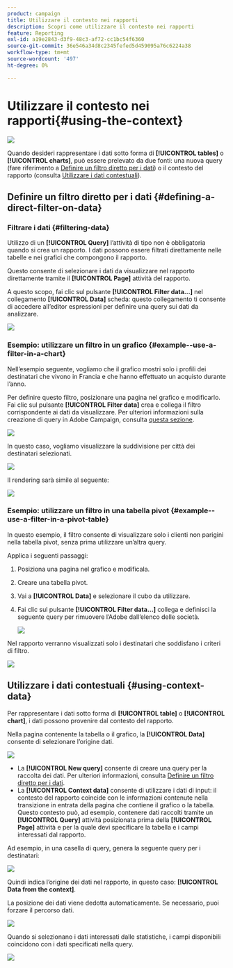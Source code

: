 ```yaml
---
product: campaign
title: Utilizzare il contesto nei rapporti
description: Scopri come utilizzare il contesto nei rapporti
feature: Reporting
exl-id: a19e2843-d3f9-48c3-af72-cc1bc54f6360
source-git-commit: 36e546a34d8c2345fefed5d459095a76c6224a38
workflow-type: tm+mt
source-wordcount: '497'
ht-degree: 0%

---
```


# Utilizzare il contesto nei rapporti{#using-the-context}

![](../../assets/common.svg)

Quando desideri rappresentare i dati sotto forma di **[!UICONTROL tables]** o **[!UICONTROL charts]**, può essere prelevato da due fonti: una nuova query (fare riferimento a [Definire un filtro diretto per i dati](#defining-a-direct-filter-on-data)) o il contesto del rapporto (consulta [Utilizzare i dati contestuali](#using-context-data)).

## Definire un filtro diretto per i dati {#defining-a-direct-filter-on-data}

### Filtrare i dati {#filtering-data}

Utilizzo di un **[!UICONTROL Query]** l’attività di tipo non è obbligatoria quando si crea un rapporto. I dati possono essere filtrati direttamente nelle tabelle e nei grafici che compongono il rapporto.

Questo consente di selezionare i dati da visualizzare nel rapporto direttamente tramite il **[!UICONTROL Page]** attività del rapporto.

A questo scopo, fai clic sul pulsante **[!UICONTROL Filter data...]** nel collegamento **[!UICONTROL Data]** scheda: questo collegamento ti consente di accedere all’editor espressioni per definire una query sui dati da analizzare.

![](assets/reporting_filter_data_from_page.png)

### Esempio: utilizzare un filtro in un grafico {#example--use-a-filter-in-a-chart}

Nell’esempio seguente, vogliamo che il grafico mostri solo i profili dei destinatari che vivono in Francia e che hanno effettuato un acquisto durante l’anno.

Per definire questo filtro, posizionare una pagina nel grafico e modificarlo. Fai clic sul pulsante **[!UICONTROL Filter data]** crea e collega il filtro corrispondente ai dati da visualizzare. Per ulteriori informazioni sulla creazione di query in Adobe Campaign, consulta [questa sezione](../../platform/using/about-queries-in-campaign.md).

![](assets/s_ncs_advuser_report_wizard_029.png)

In questo caso, vogliamo visualizzare la suddivisione per città dei destinatari selezionati.

![](assets/reporting_graph_with_2vars.png)

Il rendering sarà simile al seguente:

![](assets/reporting_graph_with_2vars_preview.png)

### Esempio: utilizzare un filtro in una tabella pivot {#example--use-a-filter-in-a-pivot-table}

In questo esempio, il filtro consente di visualizzare solo i clienti non parigini nella tabella pivot, senza prima utilizzare un’altra query.

Applica i seguenti passaggi:

1. Posiziona una pagina nel grafico e modificala.
1. Creare una tabella pivot.
1. Vai a **[!UICONTROL Data]** e selezionare il cubo da utilizzare.
1. Fai clic sul pulsante **[!UICONTROL Filter data...]** collega e definisci la seguente query per rimuovere l’Adobe dall’elenco delle società.

   ![](assets/s_ncs_advuser_report_display_03.png)

Nel rapporto verranno visualizzati solo i destinatari che soddisfano i criteri di filtro.

![](assets/s_ncs_advuser_report_display_04.png)

## Utilizzare i dati contestuali {#using-context-data}

Per rappresentare i dati sotto forma di **[!UICONTROL table]** o **[!UICONTROL chart]**, i dati possono provenire dal contesto del rapporto.

Nella pagina contenente la tabella o il grafico, la **[!UICONTROL Data]** consente di selezionare l’origine dati.

![](assets/s_ncs_advuser_report_datasource_3.png)

* La **[!UICONTROL New query]** consente di creare una query per la raccolta dei dati. Per ulteriori informazioni, consulta [Definire un filtro diretto per i dati](#defining-a-direct-filter-on-data).
* La **[!UICONTROL Context data]** consente di utilizzare i dati di input: il contesto del rapporto coincide con le informazioni contenute nella transizione in entrata della pagina che contiene il grafico o la tabella. Questo contesto può, ad esempio, contenere dati raccolti tramite un **[!UICONTROL Query]** attività posizionata prima della **[!UICONTROL Page]** attività e per la quale devi specificare la tabella e i campi interessati dal rapporto.

Ad esempio, in una casella di query, genera la seguente query per i destinatari:

![](assets/s_ncs_advuser_report_datasource_2.png)

Quindi indica l’origine dei dati nel rapporto, in questo caso: **[!UICONTROL Data from the context]**.

La posizione dei dati viene dedotta automaticamente. Se necessario, puoi forzare il percorso dati.

![](assets/s_ncs_advuser_report_datasource_4.png)

Quando si selezionano i dati interessati dalle statistiche, i campi disponibili coincidono con i dati specificati nella query.

![](assets/s_ncs_advuser_report_datasource_1.png)
